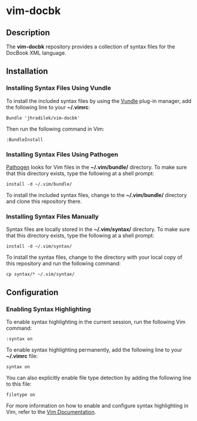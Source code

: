 # vim-docbk

## Description

The **vim-docbk** repository provides a collection of syntax files for the DocBook XML language.

## Installation

### Installing Syntax Files Using Vundle

To install the included syntax files by using the [Vundle](https://github.com/gmarik/vundle) plug-in manager, add the following line to your **~/.vimrc**:

    Bundle 'jhradilek/vim-docbk'

Then run the following command in Vim:

    :BundleInstall

### Installing Syntax Files Using Pathogen

[Pathogen](https://github.com/tpope/vim-pathogen) looks for Vim files in the **~/.vim/bundle/** directory. To make sure that this directory exists, type the following at a shell prompt:

    install -d ~/.vim/bundle/

To install the included syntax files, change to the **~/.vim/bundle/** directory and clone this repository there.

### Installing Syntax Files Manually

Syntax files are locally stored in the **~/.vim/syntax/** directory. To make sure that this directory exists, type the following at a shell prompt:

    install -d ~/.vim/syntax/

To install the syntax files, change to the directory with your local copy of this repository and run the following command:

    cp syntax/* ~/.vim/syntax/

## Configuration

### Enabling Syntax Highlighting

To enable syntax highlighting in the current session, run the following Vim command:

    :syntax on

To enable syntax highlighting permanently, add the following line to your **~/.vimrc** file:

    syntax on

You can also explicitly enable file type detection by adding the following line to this file:

    filetype on

For more information on how to enable and configure syntax highlighting in Vim, refer to the [Vim Documentation](http://vimdoc.sourceforge.net/htmldoc/syntax.html).
